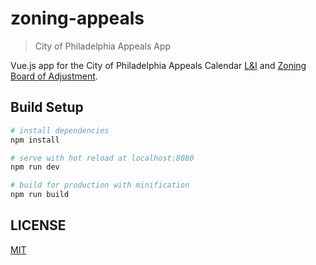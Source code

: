 # zoning-appeals

> City of Philadelphia Appeals App

Vue.js app for the City of Philadelphia Appeals Calendar [L&I](<https://www.phila.gov/li/appeals-calendar/>) and [Zoning Board of Adjustment](<https://www.phila.gov/zba/appeals-calendar/>).

## Build Setup

```bash
# install dependencies
npm install

# serve with hot reload at localhost:8080
npm run dev

# build for production with minification
npm run build
```

## LICENSE

[MIT](LICENSE)

